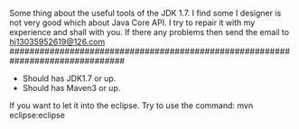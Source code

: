 Some thing about the useful tools of the JDK 1.7.
I find some I designer is not very good which about Java Core API.
I try to repair it with my experience and shall with you.
If there any problems then send the email to hj13035952619@126.com
###############################################################################

* Should has JDK1.7 or up.
* Should has Maven3 or up.

If you want to let it into the eclipse. Try to use the command:
mvn eclipse:eclipse
